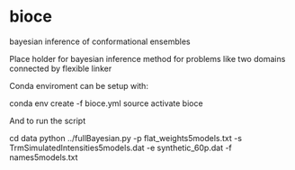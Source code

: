 # bioce
bayesian inference of conformational ensembles

Place holder for bayesian inference method for problems like two domains connected by flexible linker 

Conda enviroment can be setup with:

conda env create -f bioce.yml
source activate bioce

And to run the script

cd data
python ../fullBayesian.py -p flat_weights5models.txt -s TrmSimulatedIntensities5models.dat -e synthetic_60p.dat -f names5models.txt
